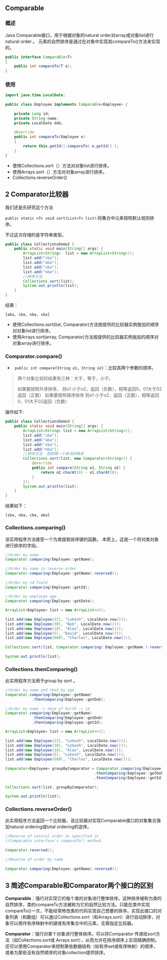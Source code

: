 
## Comparable

### 概述
Java Comparable接口，用于根据对象的natural order对array或对象list进行natural order 。 元素的自然排序是通过在对象中实现其compareTo()方法来实现的。
```java
public interface Comparable<T> 
{
    public int compareTo(T o);
}
```

### 使用
```java
import java.time.LocalDate;
 
public class Employee implements Comparable<Employee> {
 
    private Long id;
    private String name;
    private LocalDate dob;
     
    @Override
    public int compareTo(Employee o) 
    {
        return this.getId().compareTo( o.getId() );
    }
}

```
* 使用Collections.sort（）方法对对象list进行排序。
* 使用Arrays.sort（）方法对对象array进行排序。
* Collections.reverseOrder()


## 2 Comparator比较器

我们还是先研究这个方法

`public static <T> void sort(List<T> list)`:将集合中元素按照默认规则排序。

不过这次存储的是字符串类型。

```java
public class CollectionsDemo2 {
    public static void main(String[] args) {
        ArrayList<String>  list = new ArrayList<String>();
        list.add("cba");
        list.add("aba");
        list.add("sba");
        list.add("nba");
        //排序方法
        Collections.sort(list);
        System.out.println(list);
    }
}
```

结果：

```
[aba, cba, nba, sba]
```


* 使用Collections.sort(list, Comparator)方法按提供的比较器实例施加的顺序对对象list进行排序。
* 使用Arrays.sort(array, Comparator)方法按提供的比较器实例施加的顺序对对象array进行排序。

### Comparator.compare()

* ` public int compare(String o1, String o2)`：比较其两个参数的顺序。

> 两个对象比较的结果有三种：大于，等于，小于。
>
> 如果要按照升序排序，
> 则o1 小于o2，返回（负数），相等返回0，01大于02返回（正数）
> 如果要按照降序排序
> 则o1 小于o2，返回（正数），相等返回0，01大于02返回（负数）

操作如下:

```java
public class CollectionsDemo3 {
    public static void main(String[] args) {
        ArrayList<String> list = new ArrayList<String>();
        list.add("cba");
        list.add("aba");
        list.add("sba");
        list.add("nba");
        //排序方法  按照第一个单词的降序
        Collections.sort(list, new Comparator<String>() {
            @Override
            public int compare(String o1, String o2) {
                return o2.charAt(0) - o1.charAt(0);
            }
        });
        System.out.println(list);
    }
}
```

结果如下：

```
[sba, nba, cba, aba]
```

### Collections.comparing()
该实用程序方法接受一个为类提取排序键的函数。 本质上，这是一个将对类对象进行排序的字段。

```java
//Order by name
Comparator.comparing(Employee::getName);
 
//Order by name in reverse order
Comparator.comparing(Employee::getName).reversed();
 
//Order by id field
Comparator.comparing(Employee::getId);
 
//Order by employee age
Comparator.comparing(Employee::getDate);

ArrayList<Employee> list = new ArrayList<>();
         
list.add(new Employee(22l, "Lokesh", LocalDate.now()));
list.add(new Employee(30l, "Bob", LocalDate.now()));
list.add(new Employee(18l, "Alex", LocalDate.now()));
list.add(new Employee(5l, "David", LocalDate.now()));
list.add(new Employee(600l, "Charles", LocalDate.now()));
 
Collections.sort(list, Comparator.comparing( Employee::getName ).reversed());
 
System.out.println(list);
```

### Collections.thenComparing()
此实用程序方法用于group by sort 。

```java
//Order by name and then by age
Comparator.comparing(Employee::getName)
            .thenComparing(Employee::getDob);
 
//Order by name -> date of birth -> id 
Comparator.comparing(Employee::getName)
            .thenComparing(Employee::getDob)
            .thenComparing(Employee::getId);

ArrayList<Employee> list = new ArrayList<>();
         
list.add(new Employee(22l, "Lokesh", LocalDate.now()));
list.add(new Employee(30l, "Lokesh", LocalDate.now()));
list.add(new Employee(18l, "Alex", LocalDate.now()));
list.add(new Employee(5l, "Lokesh", LocalDate.now()));
list.add(new Employee(600l, "Charles", LocalDate.now()));
 
Comparator<Employee> groupByComparator = Comparator.comparing(Employee::getName)
                                        .thenComparing(Employee::getDob)
                                        .thenComparing(Employee::getId);
 
Collections.sort(list, groupByComparator);
 
System.out.println(list);

```
### Collections.reverseOrder()
此实用程序方法返回一个比较器，该比较器对实现Comparable接口的对象集合强加natural ordering或total ordering的逆序。

```java
//Reverse of natural order as specified in 
//Comparable interface's compareTo() method 
 
Comparator.reversed();
 
//Reverse of order by name
 
Comparator.comparing(Employee::getName).reversed();

```

## 3 简述Comparable和Comparator两个接口的区别

**Comparable**：强行对实现它的每个类的对象进行整体排序。这种排序被称为类的自然排序，类的compareTo方法被称为它的自然比较方法。只能在类中实现compareTo()一次，不能经常修改类的代码实现自己想要的排序。实现此接口的对象列表（和数组）可以通过Collections.sort（和Arrays.sort）进行自动排序，对象可以用作有序映射中的键或有序集合中的元素，无需指定比较器。

**Comparator**：强行对某个对象进行整体排序。可以将Comparator 传递给sort方法（如Collections.sort或 Arrays.sort），从而允许在排序顺序上实现精确控制。还可以使用Comparator来控制某些数据结构（如有序set或有序映射）的顺序，或者为那些没有自然顺序的对象collection提供排序。